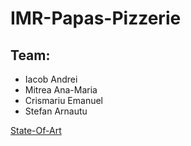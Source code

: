 # IMR-Papas-Pizzerie
Team:
-
- Iacob Andrei
- Mitrea Ana-Maria
- Crismariu Emanuel
- Stefan Arnautu

[State-Of-Art](https://docs.google.com/document/d/1MkaUsw0-ARcPmfi0Kzf6cHPZRh0T-hWCMoh60Jczu3k/edit?usp=sharing)
